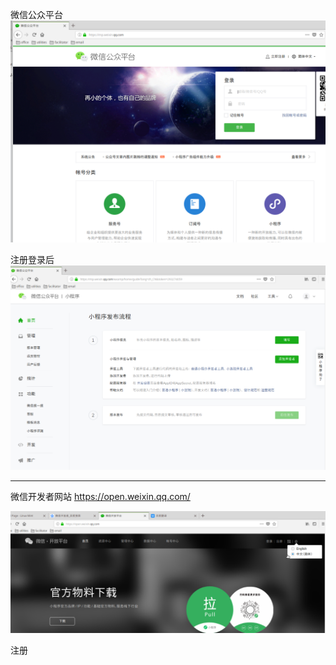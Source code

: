 

微信公众平台 
![](img/DeepinScreenshot_select-area_20190820215229.png)

注册登录后
![小程序](img/DeepinScreenshot_select-area_20190820220323.png)

---

微信开发者网站
https://open.weixin.qq.com/

![title](img/1566304656278-1566304656302.png)


注册



